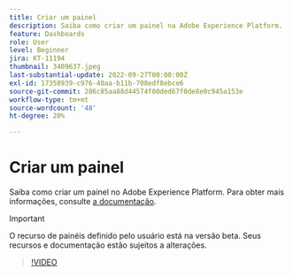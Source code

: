 ```yaml
---
title: Criar um painel
description: Saiba como criar um painel na Adobe Experience Platform.
feature: Dashboards
role: User
level: Beginner
jira: KT-11194
thumbnail: 3409637.jpeg
last-substantial-update: 2022-09-27T00:00:00Z
exl-id: 17358939-c976-40aa-b11b-708edf8ebce6
source-git-commit: 286c85aa88d44574f00ded67f0de8e0c945a153e
workflow-type: tm+mt
source-wordcount: '48'
ht-degree: 20%

---
```


# Criar um painel

Saiba como criar um painel no Adobe Experience Platform. Para obter mais informações, consulte [a documentação](https://experienceleague.adobe.com/docs/experience-platform/dashboards/user-defined-dashboards.html?lang=pt-BR).

>[!IMPORTANT]
>
>O recurso de painéis definido pelo usuário está na versão beta. Seus recursos e documentação estão sujeitos a alterações.

>[!VIDEO](https://video.tv.adobe.com/v/3409637/?learn=on&enablevpops)

